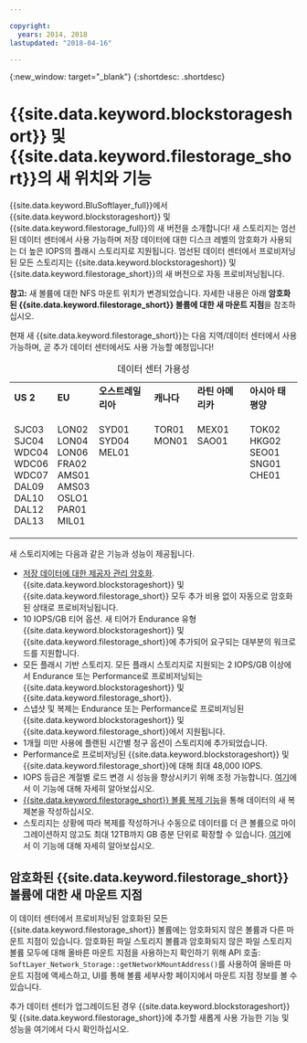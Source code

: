```yaml
---

copyright:
  years: 2014, 2018
lastupdated: "2018-04-16"

---
```

{:new_window: target="_blank"}
{:shortdesc: .shortdesc}

# {{site.data.keyword.blockstorageshort}} 및 {{site.data.keyword.filestorage_short}}의 새 위치와 기능

{{site.data.keyword.BluSoftlayer_full}}에서 {{site.data.keyword.blockstorageshort}} 및 {{site.data.keyword.filestorage_full}}의 새 버전을 소개합니다! 새 스토리지는 엄선된 데이터 센터에서 사용 가능하며 저장 데이터에 대한 디스크 레벨의 암호화가 사용되는 더 높은 IOPS의 플래시 스토리지로 지원됩니다. 엄선된 데이터 센터에서 프로비저닝된 모든 스토리지는 {{site.data.keyword.blockstorageshort}} 및 {{site.data.keyword.filestorage_short}}의 새 버전으로 자동 프로비저닝됩니다. 

**참고:** 새 볼륨에 대한 NFS 마운트 위치가 변경되었습니다. 자세한 내용은 아래 **암호화된 {{site.data.keyword.filestorage_short}} 볼륨에 대한 새 마운트 지점**을 참조하십시오. 

현재 새 {{site.data.keyword.filestorage_short}}는 다음 지역/데이터 센터에서 사용 가능하며, 곧 추가 데이터 센터에서도 사용 가능할 예정입니다!
<table style="width:100%;">
	<caption>데이터 센터 가용성</caption>
	<tbody>
		<tr>
			<td><strong>US 2</strong></td>
			<td><strong>EU</strong></td>
			<td><strong>오스트레일리아</strong></td>
			<td><strong>캐나다</strong></td>
			<td><strong>라틴 아메리카</strong></td>
			<td><strong>아시아 태평양</strong></td>
		</tr>
		<tr>
			<td>
				<p>SJC03<br />
				   SJC04<br />
					WDC04<br />
					WDC06<br />
					WDC07<br />
					DAL09<br />
					DAL10<br />
					DAL12<br />
					DAL13</p>
			</td>
			<td>
				<p>LON02<br />
				LON04<br />
				LON06<br />
				FRA02<br />
				AMS01<br />
				AMS03<br />
				OSLO1<br />
				PAR01<br />
				MIL01<br /></p>
			</td>
			<td>
				<p>SYD01<br />
				SYD04<br />
				MEL01<br /><br /><br /><br /><br /><br /><br /></p>
			</td>
			<td>
				<p>TOR01<br />
					MON01<br /><br /><br /><br /><br /><br /><br /><br /></p>
			</td>
			<td>
				<p>MEX01<br />SAO01<br /><br /><br /><br /><br /><br /><br /><br /></p>
			</td>
						<td>
				<p>TOK02<br />
				HKG02<br />
				SEO01<br />
				SNG01<br />
				CHE01<br /><br /><br /><br /><br /></p>
			</td>
			</tr>
	</tbody>
</table>


새 스토리지에는 다음과 같은 기능과 성능이 제공됩니다. 

-  [저장 데이터에 대한 제공자 관리 암호화](block-file-storage-encryption-rest.html). {{site.data.keyword.blockstorageshort}} 및 {{site.data.keyword.filestorage_short}} 모두 추가 비용 없이 자동으로 암호화된 상태로 프로비저닝됩니다. 
-  10 IOPS/GB 티어 옵션. 새 티어가 Endurance 유형 {{site.data.keyword.blockstorageshort}} 및 {{site.data.keyword.filestorage_short}}에 추가되어 요구되는 대부분의 워크로드를 지원합니다. 
-  모든 플래시 기반 스토리지. 모든 플래시 스토리지로 지원되는 2 IOPS/GB 이상에서 Endurance 또는 Performance로 프로비저닝되는 {{site.data.keyword.blockstorageshort}} 및 {{site.data.keyword.filestorage_short}}. 
-  스냅샷 및 복제는 Endurance 또는 Performance로 프로비저닝된 {{site.data.keyword.blockstorageshort}} 및 {{site.data.keyword.filestorage_short}}에서 지원됩니다. 
-  1개월 미만 사용에 플랜된 시간별 청구 옵션이 스토리지에 추가되었습니다.  
-  Performance로 프로비저닝된 {{site.data.keyword.blockstorageshort}} 및 {{site.data.keyword.filestorage_short}}에 대해 최대 48,000 IOPS. 
-  IOPS 등급은 계절별 로드 변경 시 성능을 향상시키기 위해 조정 가능합니다. [여기](adjustable-iops.html)에서 이 기능에 대해 자세히 알아보십시오. 
-  [{{site.data.keyword.filestorage_short}} 볼륨 복제 기능](how-to-create-duplicate-volume.html)을 통해 데이터의 새 복제본을 작성하십시오. 
- 스토리지는 상황에 따라 복제를 작성하거나 수동으로 데이터를 더 큰 볼륨으로 마이그레이션하지 않고도 최대 12TB까지 GB 증분 단위로 확장할 수 있습니다. [여기](expandable_file_storage.html)에서 이 기능에 대해 자세히 알아보십시오. 

## 암호화된 {{site.data.keyword.filestorage_short}} 볼륨에 대한 새 마운트 지점

이 데이터 센터에서 프로비저닝된 암호화된 모든 {{site.data.keyword.filestorage_short}} 볼륨에는 암호화되지 않은 볼륨과 다른 마운트 지점이 있습니다. 암호화된 파일 스토리지 볼륨과 암호화되지 않은 파일 스토리지 볼륨 모두에 대해 올바른 마운트 지점을 사용하는지 확인하기 위해 API 호출: `SoftLayer_Network_Storage::getNetworkMountAddress()`를 사용하여 올바른 마운트 지점에 액세스하고, UI를 통해 볼륨 세부사항 페이지에서 마운트 지점 정보를 볼 수 있습니다. 

추가 데이터 센터가 업그레이드된 경우 {{site.data.keyword.blockstorageshort}} 및 {{site.data.keyword.filestorage_short}}에 추가할 새롭게 사용 가능한 기능 및 성능을 여기에서 다시 확인하십시오. 
